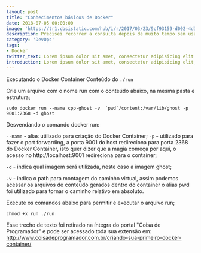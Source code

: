 ```yaml
---
layout: post
title: "Conhecimentos básicos de Docker"
date: 2018-07-05 00:00:00
image: 'https://tr1.cbsistatic.com/hub/i/r/2017/03/23/9cf93159-d002-4d3b-b100-c0a49a4a3189/resize/770x/39d767be960faaa34ae565de17219d78/dockernewhero.jpg'
description: Precisei recorrer a consulta depois de muito tempo sem usar Docker e hoje precisei criar um container para montar um ambiente com node.js para um desafio json do curso de web moderno.
category: 'DevOps'
tags:
- Docker
twitter_text: Lorem ipsum dolor sit amet, consectetur adipisicing elit.
introduction: Lorem ipsum dolor sit amet, consectetur adipisicing elit, sed do eiusmod tempor incididunt ut labore et dolore magna aliqua.
---
```


Executando o Docker Container
Conteúdo do ```./run```

Crie um arquivo com o nome run com o conteúdo abaixo, na mesma pasta e estrutura;
```
sudo docker run --name cpp-ghost -v  `pwd`/content:/var/lib/ghost -p 9001:2368 -d ghost
```
Desvendando o comando docker run:

```--name``` - alias utilizado para criação do Docker Container;
```-p``` - utilizado para fazer o port forwarding, a porta 9001 do host redireciona para porta 2368 do Docker Container, isto quer dizer que a magia começa por aqui, o acesso no http://localhost:9001 redireciona para o container;

```-d``` - indica qual imagem será utilizada, neste caso a imagem ghost;

```-v``` - indica o path para montagem do caminho virtual, assim podemos acessar os arquivos de conteúdo gerados dentro do container o alias pwd foi utilizado para tornar o caminho relativo em absoluto.

Execute os comandos abaixo para permitir e executar o arquivo run;
```
chmod +x run ./run
```

Esse trecho de texto foi retirado na íntegra do portal "Coisa de Programador" e pode ser acessado toda sua extensão em: <http://www.coisadeprogramador.com.br/criando-sua-primeiro-docker-container/>
